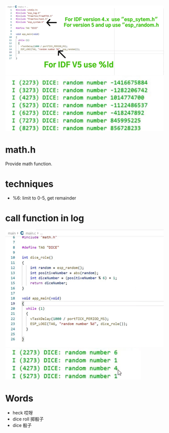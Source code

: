 ![random](https://github.com/afterCherry/Learn-ESP32/blob/main/Images/random.png) <br>
![random res](https://github.com/afterCherry/Learn-ESP32/blob/main/Images/random%20result.png) <br>
# math.h
Provide math function. <br>

# techniques
- %6: limit to 0-5, get remainder <br>
# call function in log
![%6](https://github.com/afterCherry/Learn-ESP32/blob/main/Images/%256.png) <br>
![6 random result](https://github.com/afterCherry/Learn-ESP32/blob/main/Images/6%20random%20result.png) <br>



# Words
- heck 哎呀
- dice roll 掷骰子
- dice 骰子

